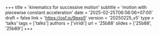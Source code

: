 +++
title = 'kinematics for successive motion'
subtitle = 'motion with piecewise constant acceleration'
date = '2025-02-25T06:56:06+07:00'
draft = false
link = 'https://osf.io/9exp5'
version = '20250225_v5'
type = 'talks'
tags = ['talks']
authors = ['viridi']
url = '25b88'
slides = ['25b88', '25b89']
+++
